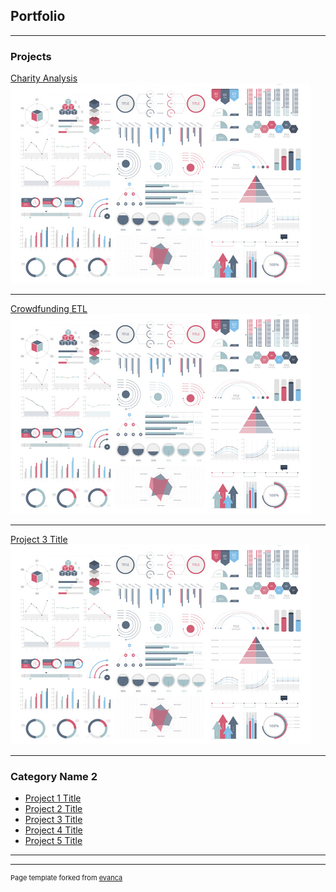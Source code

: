 ## Portfolio

---

### Projects 

[Charity Analysis](https://github.com/whartzler/Neural_Network_Charity_Analysis)
<img src="images/dummy_thumbnail.jpg?raw=true"/>

---
[Crowdfunding ETL]([/pdf/sample_presentation.pdf](https://github.com/whartzler/Crowdfunding-ETL))
<img src="images/dummy_thumbnail.jpg?raw=true"/>

---
[Project 3 Title](http://example.com/)
<img src="images/dummy_thumbnail.jpg?raw=true"/>

---

### Category Name 2

- [Project 1 Title](http://example.com/)
- [Project 2 Title](http://example.com/)
- [Project 3 Title](http://example.com/)
- [Project 4 Title](http://example.com/)
- [Project 5 Title](http://example.com/)

---




---
<p style="font-size:11px">Page template forked from <a href="https://github.com/evanca/quick-portfolio">evanca</a></p>
<!-- Remove above link if you don't want to attibute -->
